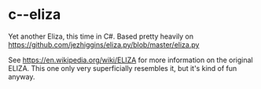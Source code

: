 # c--eliza
Yet another Eliza, this time in C#. Based pretty heavily on https://github.com/jezhiggins/eliza.py/blob/master/eliza.py

See https://en.wikipedia.org/wiki/ELIZA for more information on the original ELIZA. This one only very superficially resembles it, but it's kind of fun anyway.
